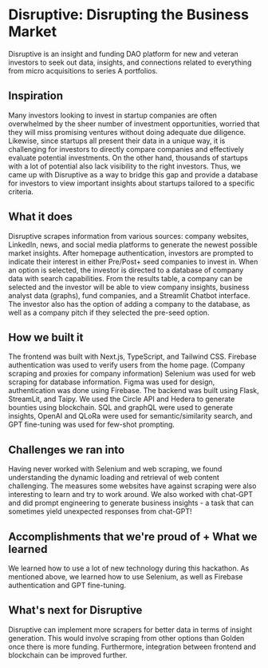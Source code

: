 # Disruptive: Disrupting the Business Market
Disruptive is an insight and funding DAO platform for new and veteran investors to seek out data, insights, and connections related to everything from micro acquisitions to series A portfolios. 

## Inspiration
Many investors looking to invest in startup companies are often overwhelmed by the sheer number of investment opportunities, worried that they will miss promising ventures without doing adequate due diligence. Likewise, since startups all present their data in a unique way, it is challenging for investors to directly compare companies and effectively evaluate potential investments.  On the other hand, thousands of startups with a lot of potential also lack visibility to the right investors. Thus, we came up with Disruptive as a way to bridge this gap and provide a database for investors to view important insights about startups tailored to a specific criteria.

## What it does
Disruptive scrapes information from various sources: company websites, LinkedIn, news, and social media platforms to generate the newest possible market insights. After homepage authentication, investors are prompted to indicate their interest in either Pre/Post+ seed companies to invest in. When an option is selected, the investor is directed to a database of company data with search capabilities. From the results table, a company can be selected and the investor will be able to view company insights, business analyst data (graphs), fund companies, and a Streamlit Chatbot interface. The investor also has the option of adding a company to the database, as well as a company pitch if they selected the pre-seed option.

## How we built it
The frontend was built with Next.js, TypeScript, and Tailwind CSS. Firebase authentication was used to verify users from the home page. (Company scraping and proxies for company information) Selenium was used for web scraping for database information. Figma was used for design, authentication was done using Firebase. 
The backend was built using Flask, StreamLit, and Taipy. We used the Circle API and Hedera to generate bounties using blockchain. SQL and graphQL were used to generate insights, OpenAI and QLoRa were used for semantic/similarity search, and GPT fine-tuning was used for few-shot prompting.

## Challenges we ran into
Having never worked with Selenium and web scraping, we found understanding the dynamic loading and retrieval of web content challenging. The measures some websites have against scraping were also interesting to learn and try to work around. We also worked with chat-GPT and did prompt engineering to generate business insights - a task that can sometimes yield unexpected responses from chat-GPT!

## Accomplishments that we're proud of + What we learned
We learned how to use a lot of new technology during this hackathon. As mentioned above, we learned how to use Selenium, as well as Firebase authentication and GPT fine-tuning.

## What's next for Disruptive
Disruptive can implement more scrapers for better data in terms of insight generation. This would involve scraping from other options than Golden once there is more funding. Furthermore, integration between frontend and blockchain can be improved further.
